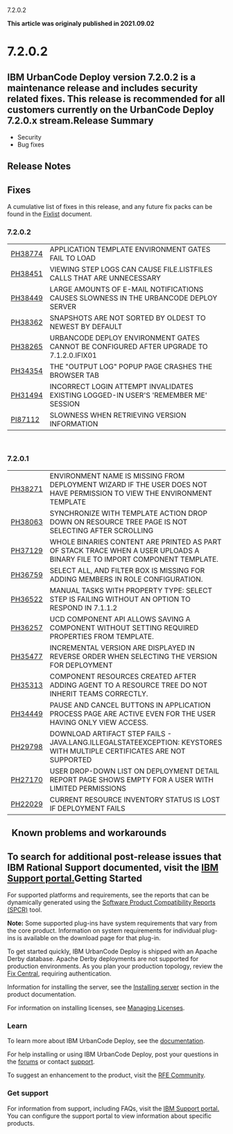 





7.2.0.2

**This article was originaly published in 2021.09.02**


7.2.0.2
=======




IBM UrbanCode Deploy version 7.2.0.2 is a maintenance release and includes security related fixes. This release is recommended for all customers currently on the UrbanCode Deploy 7.2.0.x stream.Release Summary
---------------

  
* Security
* Bug fixes

Release Notes
-------------

  
Fixes
-----


A cumulative list of fixes in this release, and any future fix packs can be found in the [Fixlist](https://www.urbancode.com/whats-new/deployfixlist/) document.
### 7.2.0.2




|  |  |
| --- | --- |
| [PH38774](http://www.ibm.com/support/docview.wss?uid=swg1PH38774) | APPLICATION TEMPLATE ENVIRONMENT GATES FAIL TO LOAD |
| [PH38451](http://www.ibm.com/support/docview.wss?uid=swg1PH38451) | VIEWING STEP LOGS CAN CAUSE FILE.LISTFILES CALLS THAT ARE UNNECESSARY |
| [PH38449](http://www.ibm.com/support/docview.wss?uid=swg1PH38449) | LARGE AMOUNTS OF E-MAIL NOTIFICATIONS CAUSES SLOWNESS IN THE URBANCODE DEPLOY SERVER |
| [PH38362](http://www.ibm.com/support/docview.wss?uid=swg1PH38362) | SNAPSHOTS ARE NOT SORTED BY OLDEST TO NEWEST BY DEFAULT |
| [PH38265](http://www.ibm.com/support/docview.wss?uid=swg1PH38265) | URBANCODE DEPLOY ENVIRONMENT GATES CANNOT BE CONFIGURED AFTER UPGRADE TO 7.1.2.0.IFIX01 |
| [PH34354](http://www.ibm.com/support/docview.wss?uid=swg1PH34354) | THE "OUTPUT LOG" POPUP PAGE CRASHES THE BROWSER TAB |
| [PH31494](http://www.ibm.com/support/docview.wss?uid=swg1PH31494) | INCORRECT LOGIN ATTEMPT INVALIDATES EXISTING LOGGED-IN USER'S 'REMEMBER ME' SESSION |
| [PI87112](http://www.ibm.com/support/docview.wss?uid=swg1PI87112) | SLOWNESS WHEN RETRIEVING VERSION INFORMATION |


 

### 7.2.0.1




|  |  |
| --- | --- |
| [PH38271](http://www.ibm.com/support/docview.wss?uid=swg1PH38271) | ENVIRONMENT NAME IS MISSING FROM DEPLOYMENT WIZARD IF THE USER DOES NOT HAVE PERMISSION TO VIEW THE ENVIRONMENT TEMPLATE |
| [PH38063](http://www.ibm.com/support/docview.wss?uid=swg1PH38063) | SYNCHRONIZE WITH TEMPLATE ACTION DROP DOWN ON RESOURCE TREE PAGE IS NOT SELECTING AFTER SCROLLING |
| [PH37129](http://www.ibm.com/support/docview.wss?uid=swg1PH37129) | WHOLE BINARIES CONTENT ARE PRINTED AS PART OF STACK TRACE WHEN A USER UPLOADS A BINARY FILE TO IMPORT COMPONENT TEMPLATE. |
| [PH36759](http://www.ibm.com/support/docview.wss?uid=swg1PH36759) | SELECT ALL, AND FILTER BOX IS MISSING FOR ADDING MEMBERS IN ROLE CONFIGURATION. |
| [PH36522](http://www.ibm.com/support/docview.wss?uid=swg1PH36522) | MANUAL TASKS WITH PROPERTY TYPE: SELECT STEP IS FAILING WITHOUT AN OPTION TO RESPOND IN 7.1.1.2 |
| [PH36257](http://www.ibm.com/support/docview.wss?uid=swg1PH36257) | UCD COMPONENT API ALLOWS SAVING A COMPONENT WITHOUT SETTING REQUIRED PROPERTIES FROM TEMPLATE. |
| [PH35477](http://www.ibm.com/support/docview.wss?uid=swg1PH35477) | INCREMENTAL VERSION ARE DISPLAYED IN REVERSE ORDER WHEN SELECTING THE VERSION FOR DEPLOYMENT |
| [PH35313](http://www.ibm.com/support/docview.wss?uid=swg1PH35313) | COMPONENT RESOURCES CREATED AFTER ADDING AGENT TO A RESOURCE TREE DO NOT INHERIT TEAMS CORRECTLY. |
| [PH34449](http://www.ibm.com/support/docview.wss?uid=swg1PH34449) | PAUSE AND CANCEL BUTTONS IN APPLICATION PROCESS PAGE ARE ACTIVE EVEN FOR THE USER HAVING ONLY VIEW ACCESS. |
| [PH29798](http://www.ibm.com/support/docview.wss?uid=swg1PH29798) | DOWNLOAD ARTIFACT STEP FAILS - JAVA.LANG.ILLEGALSTATEEXCEPTION: KEYSTORES WITH MULTIPLE CERTIFICATES ARE NOT SUPPORTED |
| [PH27170](http://www.ibm.com/support/docview.wss?uid=swg1PH27170) | USER DROP-DOWN LIST ON DEPLOYMENT DETAIL REPORT PAGE SHOWS EMPTY FOR A USER WITH LIMITED PERMISSIONS |
| [PH22029](http://www.ibm.com/support/docview.wss?uid=swg1PH22029) | CURRENT RESOURCE INVENTORY STATUS IS LOST IF DEPLOYMENT FAILS |


 
Known problems and workarounds
------------------------------


To search for additional post-release issues that IBM Rational Support documented, visit the [IBM Support portal.](https://www-947.ibm.com/support/entry/myportal/support?brandind=Rational)Getting Started
---------------

  
For supported platforms and requirements, see the reports that can be dynamically generated using the [Software Product Compatibility Reports (SPCR)](https://www.ibm.com/software/reports/compatibility/clarity/index.html) tool.

**Note:** Some supported plug-ins have system requirements that vary from the core product. Information on system requirements for individual plug-ins is available on the download page for that plug-in.

To get started quickly, IBM UrbanCode Deploy is shipped with an Apache Derby database. Apache Derby deployments are not supported for production environments. As you plan your production topology, review the [Fix Central](https://www.ibm.com/support/fixcentral/swg/selectFixes?parent=ibm~Rational&product=ibm/Rational/IBM+UrbanCode+Deploy&release=All&platform=All&function=all), requiring authentication.

Information for installing the server, see the [Installing server](http://www-01.ibm.com/support/knowledgecenter/SS4GSP_7.2.0/com.ibm.udeploy.install.doc/topics/install_ch.html) section in the product documentation.

For information on installing licenses, see [Managing Licenses](https://www.ibm.com/support/knowledgecenter/SS4GSP_7.2.0/com.ibm.udeploy.doc/topics/licenseManage.html).
### Learn


To learn more about IBM UrbanCode Deploy, see the [documentation](http://www-01.ibm.com/support/knowledgecenter/SS4GSP_7.2.0/com.ibm.udeploy.doc/ucd_version_welcome.html).

For help installing or using IBM UrbanCode Deploy, post your questions in the [forums](https://developer.ibm.com/answers?community=urbancode) or contact [support](http://www-947.ibm.com/support/entry/portal/support?brandind=Rational).

To suggest an enhancement to the product, visit the [RFE Community](http://www.ibm.com/developerworks/rfe/execute?use_case=submitRfe).
### Get support


For information from support, including FAQs, visit the [IBM Support portal.](https://www.ibm.com/support/home) You can configure the support portal to view information about specific products.




